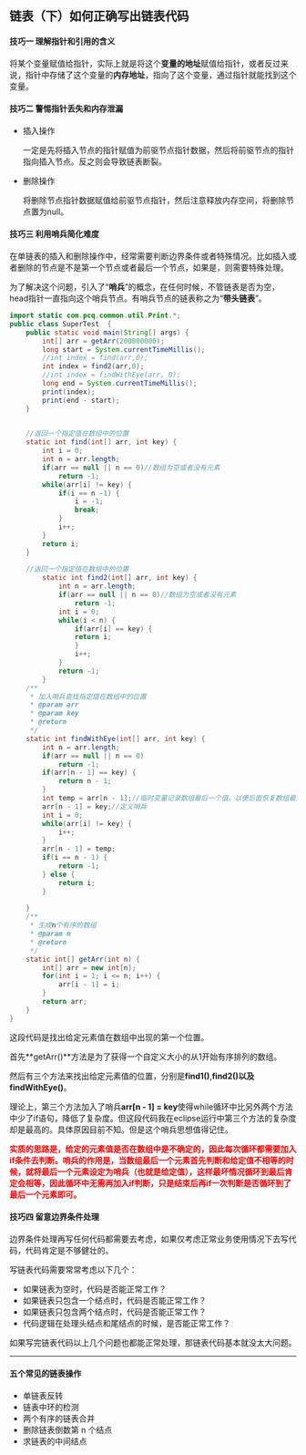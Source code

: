 ## 链表（下）如何正确写出链表代码





#### 技巧一 理解指针和引用的含义

将某个变量赋值给指针，实际上就是将这个**变量的地址**赋值给指针，或者反过来说，指针中存储了这个变量的**内存地址**，指向了这个变量，通过指针就能找到这个变量。



#### 技巧二 警惕指针丢失和内存泄漏

* 插入操作

  一定是先将插入节点的指针赋值为前驱节点指针数据，然后将前驱节点的指针指向插入节点。反之则会导致链表断裂。

* 删除操作

  将删除节点指针数据赋值给前驱节点指针，然后注意释放内存空间，将删除节点置为null。





#### 技巧三 利用哨兵简化难度

在单链表的插入和删除操作中，经常需要判断边界条件或者特殊情况。比如插入或者删除的节点是不是第一个节点或者最后一个节点，如果是，则需要特殊处理。

为了解决这个问题，引入了“**哨兵**”的概念，在任何时候，不管链表是否为空，head指针一直指向这个哨兵节点。有哨兵节点的链表称之为“**带头链表**”。

```java
import static com.pcq.common.util.Print.*;
public class SuperTest  {
	public static void main(String[] args) {
		int[] arr = getArr(200000000);
		long start = System.currentTimeMillis();
		//int index = find(arr,0);
		int index = find2(arr,0);
		//int index = findWithEye(arr, 0);		
		long end = System.currentTimeMillis();
		print(index);
		print(end - start);
	}
	

	//返回一个指定值在数组中的位置
	static int find(int[] arr, int key) {
		int i = 0;
		int n = arr.length;
		if(arr == null || n == 0)//数组为空或者没有元素
			return -1;
		while(arr[i] != key) {
			if(i == n -1) {
				i = -1;
				break;
			}
			i++;
		}
		return i;
	}
	
	//返回一个指定值在数组中的位置
		static int find2(int[] arr, int key) {
			int n = arr.length;
			if(arr == null || n == 0)//数组为空或者没有元素
				return -1;
			int i = 0;
			while(i < n) {
				if(arr[i] == key) {
				return i;
				}
				i++;
			}
			return -1;
		}
	/**
	 * 加入哨兵查找指定值在数组中的位置
	 * @param arr
	 * @param key
	 * @return
	 */
	static int findWithEye(int[] arr, int key) {
		int n = arr.length;
		if(arr == null || n == 0)
			return -1;
		if(arr[n - 1] == key) {
			return n - 1;
		}
		int temp = arr[n - 1];//临时变量记录数组最后一个值，以便后面恢复数组最后的值
		arr[n - 1] = key;//定义哨兵
		int i = 0;
		while(arr[i] != key) {
			i++;
		}
		arr[n - 1] = temp;
		if(i == n - 1) {
			return -1;
		} else {
			return i;
		}
		
	}
	/**
	 * 生成n个有序的数组
	 * @param n
	 * @return
	 */
	static int[] getArr(int n) {
		int[] arr = new int[n];
		for(int i = 1; i <= n; i++) {
			arr[i - 1] = i;
		}
		return arr;
	}
}
```

这段代码是找出给定元素值在数组中出现的第一个位置。

首先**getArr()**方法是为了获得一个自定义大小的从1开始有序排列的数组。

然后有三个方法来找出给定元素值的位置，分别是**find1()**,**find2()**以及**findWithEye()**。

理论上，第三个方法加入了哨兵**arr[n - 1] = key**使得while循环中比另外两个方法中少了if语句，降低了复杂度。但这段代码我在eclipse运行中第三个方法的复杂度却是最高的。具体原因目前不知。但是这个哨兵思想值得记住。

<font color = 'red'>**实质的思路是，给定的元素值是否在数组中是不确定的，因此每次循环都需要加入if条件去判断。哨兵的作用是，当数组最后一个元素首先判断和给定值不相等的时候，就将最后一个元素设定为哨兵（也就是给定值），这样最坏情况循环到最后肯定会相等，因此循环中无需再加入if判断，只是结束后再if一次判断是否循环到了最后一个元素即可。**</font>





#### 技巧四 留意边界条件处理

边界条件处理再写任何代码都需要去考虑，如果仅考虑正常业务使用情况下去写代码，代码肯定是不够健壮的。

写链表代码需要常常考虑以下几个：

* 如果链表为空时，代码是否能正常工作？
* 如果链表只包含一个结点时，代码是否能正常工作？
* 如果链表只包含两个结点时，代码是否能正常工作？
* 代码逻辑在处理头结点和尾结点的时候，是否能正常工作？

如果写完链表代码以上几个问题也都能正常处理，那链表代码基本就没太大问题。



---

#### 五个常见的链表操作

* 单链表反转
* 链表中环的检测
* 两个有序的链表合并
* 删除链表倒数第 n 个结点
* 求链表的中间结点